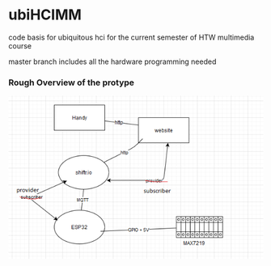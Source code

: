 # ubiHCIMM
code basis for ubiquitous hci for the current semester of HTW multimedia course

master branch includes all the hardware programming needed 


### Rough Overview of the protype
![Alt text](./multimediadiagramm.png?raw=true "title")
